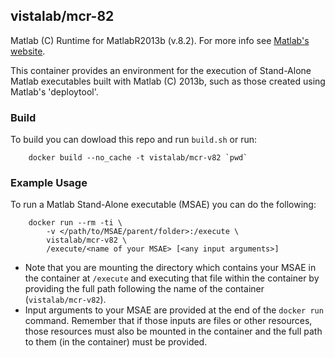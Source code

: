 ## vistalab/mcr-82

Matlab (C) Runtime for MatlabR2013b (v.8.2). For more info see [Matlab's website](http://www.mathworks.com/products/compiler/mcr/). 

This container provides an environment for the execution of Stand-Alone Matlab executables built with Matlab (C) 2013b, such as those created using Matlab's 'deploytool'. 

### Build ###
To build you can dowload this repo and run ```build.sh``` or run:
```
    docker build --no_cache -t vistalab/mcr-v82 `pwd`
```

### Example Usage ###
To run a Matlab Stand-Alone executable (MSAE) you can do the following:
```
    docker run --rm -ti \
        -v </path/to/MSAE/parent/folder>:/execute \
        vistalab/mcr-v82 \
        /execute/<name of your MSAE> [<any input arguments>]
```

* Note that you are mounting the directory which contains your MSAE in the container at ```/execute``` and executing that file within the container by providing the full path following the name of the container (```vistalab/mcr-v82```).
* Input arguments to your MSAE are provided at the end of the ```docker run``` command. Remember that if those inputs are files or other resources, those resources must also be mounted in the container and the full path to them (in the container) must be provided. 
